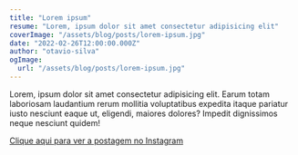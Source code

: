 ```yaml
---
title: "Lorem ipsum"
resume: "Lorem, ipsum dolor sit amet consectetur adipisicing elit"
coverImage: "/assets/blog/posts/lorem-ipsum.jpg"
date: "2022-02-26T12:00:00.000Z"
author: "otavio-silva"
ogImage:
  url: "/assets/blog/posts/lorem-ipsum.jpg"
---
```


Lorem, ipsum dolor sit amet consectetur adipisicing elit. Earum totam laboriosam laudantium rerum mollitia voluptatibus expedita itaque pariatur iusto nesciunt eaque ut, eligendi, maiores dolores? Impedit dignissimos neque nesciunt quidem!

[Clique aqui para ver a postagem no Instagram](https://www.instagram.com/_otaviothor/)
